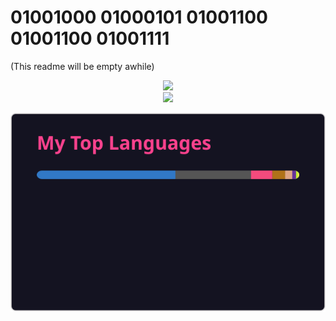# 01001000 01000101 01001100 01001100 01001111
(This readme will be empty awhile)


<div align="center"> 
<a href="https://github.com/anuraghazra/github-readme-stats#gh-light-mode-only">
<img height=160 src="https://github-readme-stats.vercel.app/api/top-langs/?username=ilxplay&layout=compact&langs_count=12&hide_border=true&role=owner,collaborator&theme=default#gh-light-mode-only&count_private=true" />
</a>

</div>


<!-- Dark Mode -->
<div align="center"> 
<a href="https://github.com/anuraghazra/github-readme-stats#gh-dark-mode-only">

<img height=160 src="(https://github-readme-stats.vercel.app/api/top-langs/?username=ilxplay&layout=compact&count_private=true&hide=html&theme=radical&langs_count=8&custom_title=My%20Top%20Languages&token=${{ secrets.GH_README_STATS_TOKEN }})" />
</a>

</div>


![Top Languages](./github-stats.svg)


